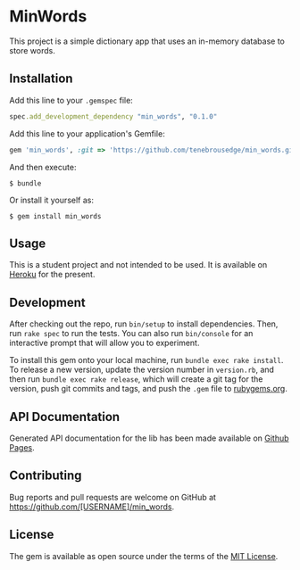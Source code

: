 # MinWords

This project is a simple dictionary app that uses an in-memory database to store words.

## Installation

Add this line to your `.gemspec` file:
```ruby
spec.add_development_dependency "min_words", "0.1.0"
```
Add this line to your application's Gemfile:
```ruby
gem 'min_words', :git => 'https://github.com/tenebrousedge/min_words.git'
```

And then execute:

    $ bundle

Or install it yourself as:

    $ gem install min_words

## Usage

This is a student project and not intended to be used. It is available on [Heroku](https://cryptic-journey-55813.herokuapp.com/) for the present.

## Development

After checking out the repo, run `bin/setup` to install dependencies. Then, run `rake spec` to run the tests. You can also run `bin/console` for an interactive prompt that will allow you to experiment.

To install this gem onto your local machine, run `bundle exec rake install`. To release a new version, update the version number in `version.rb`, and then run `bundle exec rake release`, which will create a git tag for the version, push git commits and tags, and push the `.gem` file to [rubygems.org](https://rubygems.org).

## API Documentation

Generated API documentation for the lib has been made available on [Github Pages](https://tenebrousedge.github.io/min-words/).

## Contributing

Bug reports and pull requests are welcome on GitHub at https://github.com/[USERNAME]/min_words.


## License

The gem is available as open source under the terms of the [MIT License](http://opensource.org/licenses/MIT).

